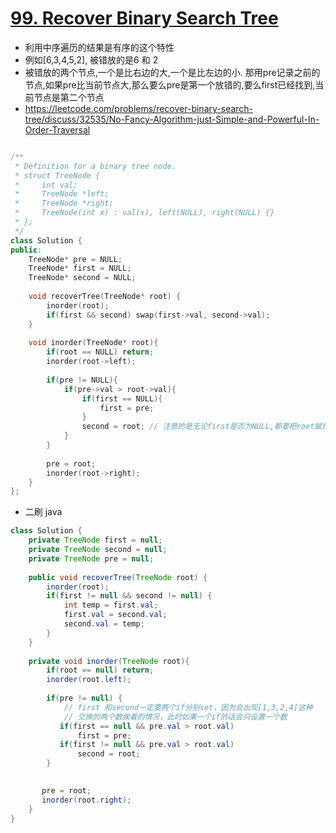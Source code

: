 # [99. Recover Binary Search Tree](https://leetcode.com/problems/recover-binary-search-tree/description/)
* 利用中序遍历的结果是有序的这个特性
* 例如[6,3,4,5,2], 被错放的是6 和 2
* 被错放的两个节点,一个是比右边的大,一个是比左边的小. 那用pre记录之前的节点,如果pre比当前节点大,那么要么pre是第一个放错的,要么first已经找到,当前节点是第二个节点
* https://leetcode.com/problems/recover-binary-search-tree/discuss/32535/No-Fancy-Algorithm-just-Simple-and-Powerful-In-Order-Traversal

```c++

/**
 * Definition for a binary tree node.
 * struct TreeNode {
 *     int val;
 *     TreeNode *left;
 *     TreeNode *right;
 *     TreeNode(int x) : val(x), left(NULL), right(NULL) {}
 * };
 */
class Solution {
public:
    TreeNode* pre = NULL;
    TreeNode* first = NULL;
    TreeNode* second = NULL;
    
    void recoverTree(TreeNode* root) {
        inorder(root);
        if(first && second) swap(first->val, second->val);
    }
    
    void inorder(TreeNode* root){
        if(root == NULL) return;
        inorder(root->left);
        
        if(pre != NULL){
            if(pre->val > root->val){
                if(first == NULL){
                    first = pre;
                }
                second = root; // 注意的是无论first是否为NULL,都要把root赋给second, 比如题目里的[1,3,2,4]的例子,此时root是2,pre是3              
            }          
        }
        
        pre = root;     
        inorder(root->right);
    }
};
```

* 二刷 java

```java
class Solution {
    private TreeNode first = null;
    private TreeNode second = null;
    private TreeNode pre = null;
    
    public void recoverTree(TreeNode root) {
        inorder(root);
        if(first != null && second != null) {
            int temp = first.val;
            first.val = second.val;
            second.val = temp;
        }
    }
    
    private void inorder(TreeNode root){
        if(root == null) return;
        inorder(root.left);
        
        if(pre != null) {
            // first 和second一定要两个if分别set，因为会出现[1,3,2,4]这种
            // 交换的两个数挨着的情况，此时如果一个if的话会只设置一个数
           if(first == null && pre.val > root.val)
               first = pre;
           if(first != null && pre.val > root.val)
               second = root;
        }

        
       pre = root;
       inorder(root.right);
    }
}

```
